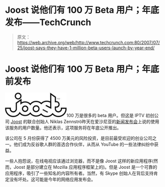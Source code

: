# Joost 说他们有 100 万 Beta 用户；年底发布——TechCrunch

> 原文：<https://web.archive.org/web/http://www.techcrunch.com:80/2007/07/25/joost-says-they-have-1-million-beta-users-launch-by-year-end/>

# Joost 说他们有 100 万 Beta 用户；年底前发布

[![](img/5a474a08d68dd6c638396d6e8ce01d69.png)](https://web.archive.org/web/20210928172948/http://www.crunchbase.com/company/joost)100 万是很多的 beta 用户。但这是 IPTV 初创公司 [Joost](https://web.archive.org/web/20210928172948/http://www.crunchbase.com/company/joost) 的联合创始人 Niklas Zennströ昨天在爱沙尼亚的[新闻发布会](https://web.archive.org/web/20210928172948/http://www.apcmag.com/6774/1_million_joost_users_prepare_for_year_end_launch)上说的使用该服务的用户数量。他还表示，这项服务将在年底公开推出。

该公司在 5 月份获得了 4500 万美元的风险投资，是目前最受欢迎的创业公司之一。他们成为反谷歌人群的首选合作伙伴，从而从 YouTube 的一些法律纠纷中获益。

一些人抱怨说，在线电视应该通过浏览器，而不是像 Joost 这样的新应用程序(然而，Joost 是部分建立在 Mozilla 应用程序框架上的)。但是 Joost 是一个可靠的应用程序，吸引了一些知名的内容所有者。当然，有 Skype 创始人在背后支持肯定没有坏处。这可能是今年的网络应用发布会。
